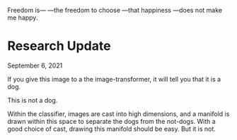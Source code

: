 Freedom is—
—the freedom to choose
—that happiness
—does not make me happy.

<div class="next-subtitled"></div>

# Research Update

September 6, 2021

If you give this image to a the image-transformer, it will tell you that it is a dog.

This is not a dog.

Within the classifier, images are cast into high dimensions, and a manifold is drawn within this space to separate the dogs from the not-dogs. With a good choice of cast, drawing this manifold should be easy. But it is not.
